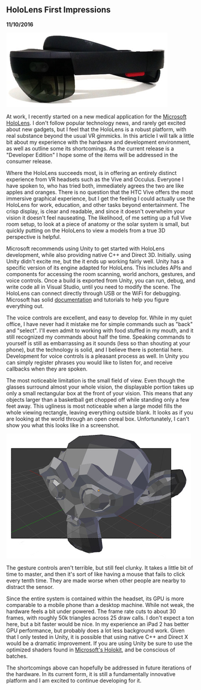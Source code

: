 HoloLens First Impressions
--------------------------
**11/10/2016**

![HoloLens](hl_2.jpg)

At work, I recently started on a new medical application for the [Microsoft HoloLens](https://www.microsoft.com/microsoft-hololens/en-us). I don't follow popular technology news, and rarely get excited about new gadgets, but I feel that the HoloLens is a robust platform, with real substance beyond the usual VR gimmicks. In this article I will talk a little bit about my experience with the hardware and development environment, as well as outline some its shortcomings. As the current release is a "Developer Edition" I hope some of the items will be addressed in the consumer release.

Where the HoloLens succeeds most, is in offering an entirely distinct experience from VR headsets such as the Vive and Occulus. Everyone I have spoken to, who has tried both, immediately agrees the two are like apples and oranges. There is no question that the HTC Vive offers the most immersive graphical experience, but I get the feeling I could actually use the HoloLens for work, education, and other tasks beyond entertainment. The crisp display, is clear and readable, and since it doesn't overwhelm your vision it doesn't feel nauseating. The likelihood, of me setting up a full Vive room setup, to look at a piece of anatomy or the solar system is small, but quickly putting on the HoloLens to view a models from a true 3D perspective is helpful.

Microsoft recommends using Unity to get started with HoloLens development, while also providing native C++ and Direct 3D. Initially. using Unity didn't excite me, but the it ends up working fairly well. Unity has a specific version of its engine adapted for HoloLens. This includes APIs and components for accessing the room scanning, world anchors, gestures, and voice controls. Once a build is exported from Unity, you can run, debug, and write code all in Visual Studio, until you need to modify the scene. The HoloLens can connect directly through USB or the WiFi for debugging. Microsoft has solid [documentation](https://developer.microsoft.com/en-us/windows/holographic/documentation) and tutorials to help you figure everything out.

The voice controls are excellent, and easy to develop for. While in my quiet office, I have never had it mistake me for simple commands such as "back" and "select". I'll even admit to working with food stuffed in my mouth, and it still recognized my commands about half the time. Speaking commands to yourself is still as embarrassing as it sounds (less so than shouting at your phone), but the technology is solid, and I believe there is potential here. Development for voice controls is a pleasant process as well. In Unity you can simply register phrases you would like to listen for, and receive callbacks when they are spoken.

The most noticeable limitation is the small field of view. Even though the glasses surround almost your whole vision, the displayable portion takes up only a small rectangular box at the front of your vision. This means that any objects larger than a basketball get chopped off while standing only a few feet away. This ugliness is most noticeable when a large model fills the whole viewing rectangle, leaving everything outside blank. It looks as if you are looking at the world through an open cereal box. Unfortunately, I can't show you what this looks like in a screenshot.

![viewport](cutoff_screen.jpg)

The gesture controls aren't terrible, but still feel clunky. It takes a little bit of time to master, and then it's sort of like having a mouse that fails to click every tenth time. They are made worse when other people are nearby to distract the sensor.

Since the entire system is contained within the headset, its GPU is more comparable to a mobile phone than a desktop machine. While not weak, the hardware feels a bit under powered. The frame rate cuts to about 30 frames, with roughly 50k triangles across 25 draw calls. I don't expect a ton here, but a bit faster would be nice. In my experience an iPad 2 has better GPU performance, but probably does a lot less background work. Given that I only tested in Unity, it is possible that using native C++ and Direct X would be a dramatic improvement. If you are using Unity be sure to use the optimized shaders found in [Microsoft's Holokit](https://github.com/Microsoft/HoloToolkit-Unity), and be conscious of batches.

The shortcomings above can hopefully be addressed in future iterations of the hardware. In its current form, it is still a fundamentally innovative platform and I am excited to continue developing for it.
